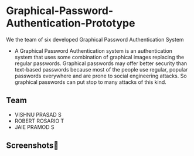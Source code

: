 
# Graphical-Password-Authentication-Prototype

We the team of six developed Graphical Password Authentication System 



- A Graphical Password Authentication system is an authentication system that uses some combination of graphical images replacing the regular passwords. Graphical passwords may offer better security than text-based passwords because most of the people use regular, popular passwords everywhere and are prone to social engineering attacks. So graphical passwords can put stop to many attacks of this kind.





## Team 

- VISHNU PRASAD S
- ROBERT ROSARIO T
- JAIE PRAMOD S

## Screenshots📸

